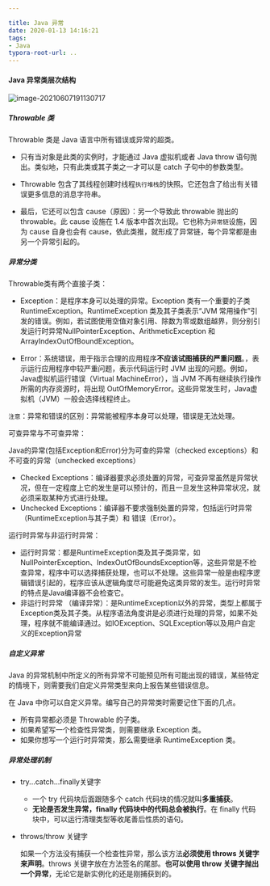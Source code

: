 ```yaml
---

title: Java 异常
date: 2020-01-13 14:16:21
tags:
- Java
typora-root-url: ..
---
```


#### Java 异常类层次结构

![image-20210607191130717](/post_imgs/java_2-4-1.png)

##### Throwable 类

Throwable 类是 Java 语言中所有错误或异常的超类。

- 只有当对象是此类的实例时，才能通过 Java 虚拟机或者 Java throw 语句抛出。类似地，只有此类或其子类之一才可以是 catch 子句中的参数类型。

- Throwable 包含了其线程创建时线程`执行堆栈`的快照。它还包含了给出有关错误更多信息的消息字符串。

- 最后，它还可以包含 cause（原因）：另一个导致此 throwable 抛出的 throwable。此 cause 设施在 1.4 版本中首次出现。它也称为`异常链`设施，因为 cause 自身也会有 cause，依此类推，就形成了异常链，每个异常都是由另一个异常引起的。

##### 异常分类

Throwable类有两个直接子类：
   - Exception：是程序本身可以处理的异常。Exception 类有一个重要的子类 RuntimeException。RuntimeException 类及其子类表示“JVM 常用操作”引发的错误。例如，若试图使用空值对象引用、除数为零或数组越界，则分别引发运行时异常NullPointerException、ArithmeticException 和 ArrayIndexOutOfBoundException。

   - Error：系统错误，用于指示合理的应用程序**不应该试图捕获的严重问题**。，表示运行应用程序中较严重问题，表示代码运行时 JVM 出现的问题。例如，Java虚拟机运行错误（Virtual MachineError），当 JVM 不再有继续执行操作所需的内存资源时，将出现 OutOfMemoryError。这些异常发生时，Java虚拟机（JVM）一般会选择线程终止。

  `注意`：异常和错误的区别：异常能被程序本身可以处理，错误是无法处理。

可查异常与不可查异常：

Java的异常(包括Exception和Error)分为可查的异常（checked exceptions）和不可查的异常（unchecked exceptions）

- Checked Exceptions：编译器要求必须处置的异常，可查异常虽然是异常状况，但在一定程度上它的发生是可以预计的，而且一旦发生这种异常状况，就必须采取某种方式进行处理。
- Unchecked Exceptions：编译器不要求强制处置的异常，包括运行时异常（RuntimeException与其子类）和 错误（Error）。

运行时异常与非运行时异常：

- 运行时异常：都是RuntimeException类及其子类异常，如NullPointerException、IndexOutOfBoundsException等，这些异常是不检查异常，程序中可以选择捕获处理，也可以不处理。这些异常一般是由程序逻辑错误引起的，程序应该从逻辑角度尽可能避免这类异常的发生。运行时异常的特点是Java编译器不会检查它。
- 非运行时异常 （编译异常）：是RuntimeException以外的异常，类型上都属于Exception类及其子类。从程序语法角度讲是必须进行处理的异常，如果不处理，程序就不能编译通过。如IOException、SQLException等以及用户自定义的Exception异常

##### 自定义异常

Java 的异常机制中所定义的所有异常不可能预见所有可能出现的错误，某些特定的情境下，则需要我们自定义异常类型来向上报告某些错误信息。

在 Java 中你可以自定义异常。编写自己的异常类时需要记住下面的几点。

- 所有异常都必须是 Throwable 的子类。
- 如果希望写一个检查性异常类，则需要继承 Exception 类。
- 如果你想写一个运行时异常类，那么需要继承 RuntimeException 类。

##### 异常处理机制

- try...catch...finally关键字

  - 一个 try 代码块后面跟随多个 catch 代码块的情况就叫**多重捕获**。
  - **无论是否发生异常，finally 代码块中的代码总会被执行**。在 finally 代码块中，可以运行清理类型等收尾善后性质的语句。

- throws/throw 关键字

  如果一个方法没有捕获一个检查性异常，那么该方法**必须使用 throws 关键字来声明**。throws 关键字放在方法签名的尾部。**也可以使用 throw 关键字抛出一个异常**，无论它是新实例化的还是刚捕获到的。

